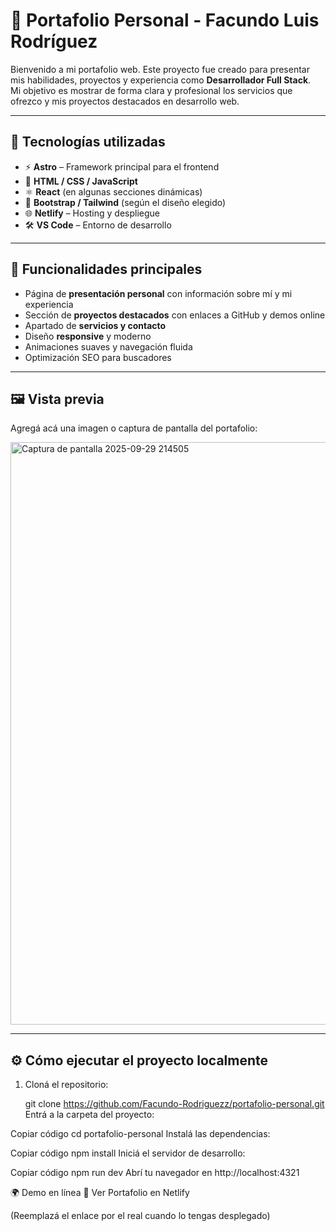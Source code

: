 # 💼 Portafolio Personal - Facundo Luis Rodríguez

Bienvenido a mi portafolio web. Este proyecto fue creado para presentar mis habilidades, proyectos y experiencia como **Desarrollador Full Stack**.  
Mi objetivo es mostrar de forma clara y profesional los servicios que ofrezco y mis proyectos destacados en desarrollo web.

---

## 🚀 Tecnologías utilizadas

- ⚡ **Astro** – Framework principal para el frontend
- 🎨 **HTML / CSS / JavaScript**
- ⚛️ **React** (en algunas secciones dinámicas)
- 🧱 **Bootstrap / Tailwind** (según el diseño elegido)
- 🌐 **Netlify** – Hosting y despliegue
- 🛠️ **VS Code** – Entorno de desarrollo

---

## 🧠 Funcionalidades principales

- Página de **presentación personal** con información sobre mí y mi experiencia
- Sección de **proyectos destacados** con enlaces a GitHub y demos online
- Apartado de **servicios y contacto**
- Diseño **responsive** y moderno
- Animaciones suaves y navegación fluida
- Optimización SEO para buscadores

---

## 🖼️ Vista previa

Agregá acá una imagen o captura de pantalla del portafolio:

<img width="1899" height="932" alt="Captura de pantalla 2025-09-29 214505" src="https://github.com/user-attachments/assets/f6e574e4-be79-43eb-99f1-fdc94013410e" />




---

## ⚙️ Cómo ejecutar el proyecto localmente

1. Cloná el repositorio:
   
   git clone https://github.com/Facundo-Rodriguezz/portafolio-personal.git
Entrá a la carpeta del proyecto:


Copiar código
cd portafolio-personal
Instalá las dependencias:


Copiar código
npm install
Iniciá el servidor de desarrollo:


Copiar código
npm run dev
Abrí tu navegador en http://localhost:4321

🌍 Demo en línea
🔗 Ver Portafolio en Netlify

(Reemplazá el enlace por el real cuando lo tengas desplegado)
